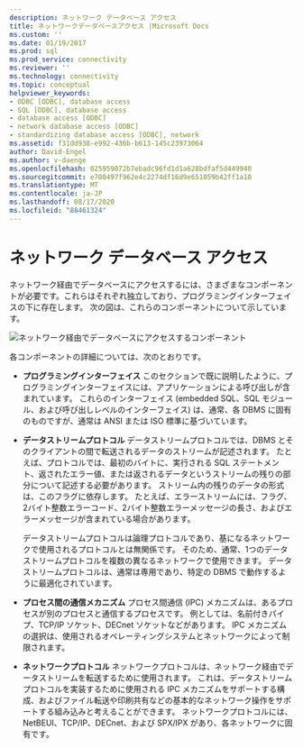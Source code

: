 ```yaml
---
description: ネットワーク データベース アクセス
title: ネットワークデータベースアクセス |Microsoft Docs
ms.custom: ''
ms.date: 01/19/2017
ms.prod: sql
ms.prod_service: connectivity
ms.reviewer: ''
ms.technology: connectivity
ms.topic: conceptual
helpviewer_keywords:
- ODBC [ODBC], database access
- SQL [ODBC], database access
- database access [ODBC]
- network database access [ODBC]
- standardizing database access [ODBC], network
ms.assetid: f31dd938-e992-436b-b613-145c23973064
author: David-Engel
ms.author: v-daenge
ms.openlocfilehash: 025959072b7ebadc96fd1d1a628bdfaf5d449940
ms.sourcegitcommit: e700497f962e4c2274df16d9e651059b42ff1a10
ms.translationtype: MT
ms.contentlocale: ja-JP
ms.lasthandoff: 08/17/2020
ms.locfileid: "88461324"
---
```

# <a name="network-database-access"></a>ネットワーク データベース アクセス
ネットワーク経由でデータベースにアクセスするには、さまざまなコンポーネントが必要です。これらはそれぞれ独立しており、プログラミングインターフェイスの下に存在します。 次の図は、これらのコンポーネントについて示しています。  
  
 ![ネットワーク経由でデータベースにアクセスするコンポーネント](../../odbc/reference/media/pr04.gif "pr04")  
  
 各コンポーネントの詳細については、次のとおりです。  
  
-   **プログラミングインターフェイス** このセクションで既に説明したように、プログラミングインターフェイスには、アプリケーションによる呼び出しが含まれています。 これらのインターフェイス (embedded SQL、SQL モジュール、および呼び出しレベルのインターフェイス) は、通常、各 DBMS に固有のものですが、通常は ANSI または ISO 標準に基づいています。  
  
-   **データストリームプロトコル** データストリームプロトコルでは、DBMS とそのクライアントの間で転送されるデータのストリームが記述されます。 たとえば、プロトコルでは、最初のバイトに、実行される SQL ステートメント、返されたエラー値、または返されるデータというストリームの残りの部分について記述する必要があります。 ストリーム内の残りのデータの形式は、このフラグに依存します。 たとえば、エラーストリームには、フラグ、2バイト整数エラーコード、2バイト整数エラーメッセージの長さ、およびエラーメッセージが含まれている場合があります。  
  
     データストリームプロトコルは論理プロトコルであり、基になるネットワークで使用されるプロトコルとは無関係です。 そのため、通常、1つのデータストリームプロトコルを複数の異なるネットワークで使用できます。 データストリームプロトコルは、通常は専用であり、特定の DBMS で動作するように最適化されています。  
  
-   **プロセス間の通信メカニズム** プロセス間通信 (IPC) メカニズムは、あるプロセスが別のプロセスと通信するプロセスです。 例としては、名前付きパイプ、TCP/IP ソケット、DECnet ソケットなどがあります。 IPC メカニズムの選択は、使用されるオペレーティングシステムとネットワークによって制限されます。  
  
-   **ネットワークプロトコル** ネットワークプロトコルは、ネットワーク経由でデータストリームを転送するために使用されます。 これは、データストリームプロトコルを実装するために使用される IPC メカニズムをサポートする構成、およびファイル転送や印刷共有などの基本的なネットワーク操作をサポートする組み込みと考えることができます。 ネットワークプロトコルには、NetBEUI、TCP/IP、DECnet、および SPX/IPX があり、各ネットワークに固有です。
